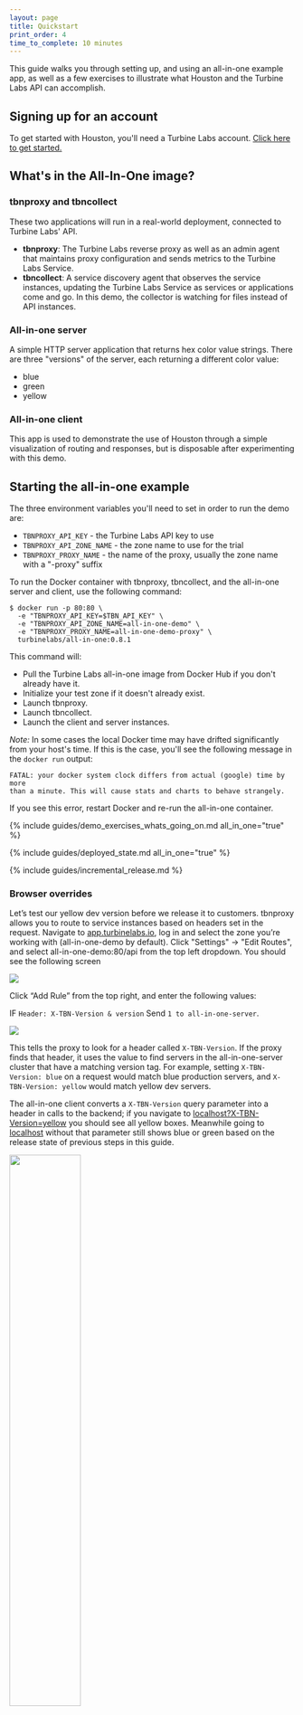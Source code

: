 ```yaml
---
layout: page
title: Quickstart
print_order: 4
time_to_complete: 10 minutes
---
```


[//]: # ( Copyright 2017 Turbine Labs, Inc.                                   )
[//]: # ( you may not use this file except in compliance with the License.    )
[//]: # ( You may obtain a copy of the License at                             )
[//]: # (                                                                     )
[//]: # (     http://www.apache.org/licenses/LICENSE-2.0                      )
[//]: # (                                                                     )
[//]: # ( Unless required by applicable law or agreed to in writing, software )
[//]: # ( distributed under the License is distributed on an "AS IS" BASIS,   )
[//]: # ( WITHOUT WARRANTIES OR CONDITIONS OF ANY KIND, either express or     )
[//]: # ( implied. See the License for the specific language governing        )
[//]: # ( permissions and limitations under the License.                      )

[//]: # (Quick Start)

This guide walks you through setting up, and using an all-in-one example app, as
well as a few exercises to illustrate what Houston and the Turbine Labs API can
accomplish.

## Signing up for an account

To get started with Houston, you'll need a Turbine Labs
account. [Click here to get started.](https://turbinelabs.io/contact/)

## What's in the All-In-One image?

### tbnproxy and tbncollect

These two applications will run in a real-world deployment, connected to Turbine
Labs' API.

- **tbnproxy**: The Turbine Labs reverse proxy as well as an admin agent that
maintains proxy configuration and sends metrics to the Turbine Labs Service.
- **tbncollect**: A service discovery agent that observes the service instances,
updating the Turbine Labs Service as services or applications come and go. In
this demo, the collector is watching for files instead of API instances.

### All-in-one server

A simple HTTP server application that returns hex color value strings. There
are three "versions" of the server, each returning a different color value:

  - blue
  - green
  - yellow

### All-in-one client

This app is used to demonstrate the use of Houston through a simple
visualization of routing and responses, but is disposable after experimenting
with this demo.

## Starting the all-in-one example

The three environment variables you'll need to set in order to run the demo are:

- `TBNPROXY_API_KEY` - the Turbine Labs API key to use
- `TBNPROXY_API_ZONE_NAME` - the zone name to use for the trial
- `TBNPROXY_PROXY_NAME` - the name of the proxy, usually the zone name with a
  "-proxy" suffix

To run the Docker container with tbnproxy, tbncollect, and the all-in-one server
and client, use the following command:

```console
$ docker run -p 80:80 \
  -e "TBNPROXY_API_KEY=$TBN_API_KEY" \
  -e "TBNPROXY_API_ZONE_NAME=all-in-one-demo" \
  -e "TBNPROXY_PROXY_NAME=all-in-one-demo-proxy" \
  turbinelabs/all-in-one:0.8.1
```

This command will:

- Pull the Turbine Labs all-in-one image from Docker Hub if you don't already
have it.
- Initialize your test zone if it doesn't already exist.
- Launch tbnproxy.
- Launch tbncollect.
- Launch the client and server instances.

_Note:_ In some cases the local Docker time may have drifted significantly  from
your host's time. If this is the case, you'll see the following message in the
`docker run` output:

```
FATAL: your docker system clock differs from actual (google) time by more
than a minute. This will cause stats and charts to behave strangely.
```

If you see this error, restart Docker and re-run the all-in-one container.

{%
  include guides/demo_exercises_whats_going_on.md
  all_in_one="true"
%}

{%
  include guides/deployed_state.md
  all_in_one="true"
%}

{% include guides/incremental_release.md %}

### Browser overrides

Let’s test our yellow dev version before we release it to customers. tbnproxy
allows you to route to service instances based on headers set in the request.
Navigate to [app.turbinelabs.io](https://app.turbinelabs.io), log in and select
the zone you’re working with (all-in-one-demo by default). Click "Settings" ->
"Edit Routes", and select all-in-one-demo:80/api from the top left dropdown. You
should see the following screen

<img src="../assets/all-in-one_edit_route.png"/>

Click “Add Rule” from the top right, and enter the following values:

IF `Header: X-TBN-Version & version` Send `1 to all-in-one-server`.

<img src="../assets/all-in-one_add_rule.png"/>

This tells the proxy to look for a header called `X-TBN-Version`. If the proxy
finds that header, it uses the value to find servers in the all-in-one-server
cluster that have a matching version tag. For example, setting `X-TBN-Version:
blue` on a request would match blue production servers, and `X-TBN-Version:
yellow` would match yellow dev servers.

The all-in-one client converts a `X-TBN-Version` query parameter into a header
in calls to the backend; if you navigate to
[localhost?X-TBN-Version=yellow](http://localhost?X-TBN-Version=yellow) you
should see all yellow boxes. Meanwhile going to [localhost](http://localhost)
without that parameter still shows blue or green based on the release state of
previous steps in this guide.

<img src="https://d16co4vs2i1241.cloudfront.net/uploads/tutorial_image/file/619233248442058713/9e580867275ee1a7fd6b502c8b5c8e6fbc24ea8ec31759ac5b2326ea7fdc264c/column_sized_Screen_Shot_2016-10-28_at_10.43.02_AM.png" height="50%" width="50%"/>

This technique is extremely powerful. New software was tested in
production without customers being affected. You were able to test the new
software on the live site before releasing to customers. In a real world
scenario your testers can perform validation, you can load test, and you can
demo to stakeholders without running through a complicated multi-environment
scenario, even during another release.

{% include guides/testing_latency_and_error_rates.md %}

## Next steps

Now that you've seen all-in-one demo in action, you can move on to deploying
Houston in your own environment. After reading the configuration guide below,
proceed to one of the following cloud integrations:

- [Kubernetes](../guides/kubernetes.html)
- [Marathon](../guides/marathon.html)
- [Docker on EC2](../guides/ec2-setup.html)
- [ECS](../guides/ecs-setup.html)
- [Consul](../guides/consul.html)
